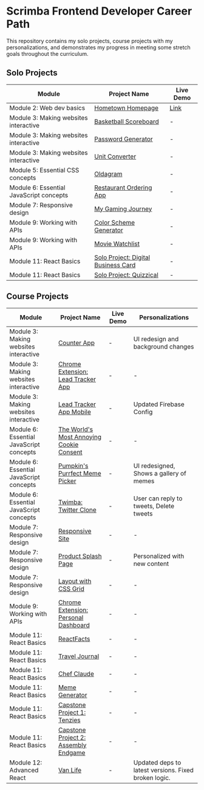# Scrimba Frontend Developer Career Path

This repository contains my solo projects, course projects with my personalizations, and demonstrates my progress in meeting some stretch goals throughout the curriculum.

## Solo Projects

| Module                                  | Project Name                                                                                                               | Live Demo |
| --------------------------------------- | -------------------------------------------------------------------------------------------------------------------------- | --------- |
| Module 2: Web dev basics                | [Hometown Homepage](/Module%202:%20Web%20dev%20basics/Solo%20Project:%20Hometown%20Homepage/)                              | [Link](https://hometown-homepage-23.netlify.app/) |
| Module 3: Making websites interactive   | [Basketball Scoreboard](/Module%203:%20Making%20websites%20interactive/Solo%20Project:%20Basketball%20Scoreboard/)         | -         |
| Module 3: Making websites interactive   | [Password Generator](/Module%203:%20Making%20websites%20interactive/Solo%20Project:%20Password%20Generator/)               | -         |
| Module 3: Making websites interactive   | [Unit Converter](/Module%203:%20Making%20websites%20interactive/Solo%20Project:%20Unit%20Converter/)                       | -         |
| Module 5: Essential CSS concepts        | [Oldagram](/Module%205:%20Essential%20CSS%20concepts/Solo%20Project:%20Oldagram/)                                          | -         |
| Module 6: Essential JavaScript concepts | [Restaurant Ordering App](/Module%206:%20Essential%20JavaScript%20concepts/Solo%20Project:%20Restaurant%20Ordering%20app/) | -         |
| Module 7: Responsive design             | [My Gaming Journey](/Module%207:%20Responsive%20design/Solo%20Project:%20My%20Gaming%20Journey/)                           | -         |
| Module 9: Working with APIs             | [Color Scheme Generator](/Module%209:%20Working%20with%20APIs/Solo%20Project:%20Color%20Scheme%20Generator/)               | -         |
| Module 9: Working with APIs             | [Movie Watchlist](/Module%209:%20Working%20with%20APIs/Solo%20Project:%20Movie%20Watchlist/)                               | -         |
| Module 11: React Basics                 | [Solo Project: Digital Business Card](/Module%2011:%20React%20basics/Solo%20Project:%20Digital%20Business%20Card/)         | -         |
| Module 11: React Basics                 | [Solo Project: Quizzical](/Module%2011:%20React%20basics/Solo%20Project:%20Quizzical/)                                     | -         |

## Course Projects

| Module                                  | Project Name                                                                                                                                     | Live Demo | Personalizations                                     |
| --------------------------------------- | ------------------------------------------------------------------------------------------------------------------------------------------------ | --------- | ---------------------------------------------------- |
| Module 3: Making websites interactive   | [Counter App](/Module%203:%20Making%20websites%20interactive/Counter%20App/)                                                                     | -         | UI redesign and background changes                   |
| Module 3: Making websites interactive   | [Chrome Extension: Lead Tracker App](/Module%203:%20Making%20websites%20interactive/Chrome%20Extension:%20Lead%20Tracker%20App/)                 | -         | -                                                    |
| Module 3: Making websites interactive   | [Lead Tracker App Mobile](/Module%203:%20Making%20websites%20interactive/Lead%20Tracker%20App%20Mobile/)                                         | -         | Updated Firebase Config                              |
| Module 6: Essential JavaScript concepts | [The World's Most Annoying Cookie Consent](/Module%206:%20Essential%20JavaScript%20concepts/The%20World's%20Most%20Annoying%20Cookie%20Consent/) | -         | -                                                    |
| Module 6: Essential JavaScript concepts | [Pumpkin's Purrfect Meme Picker](/Module%206:%20Essential%20JavaScript%20concepts/Pumpkin's%20Purrfect%20Meme%20Picker/)                         | -         | UI redesigned, Shows a gallery of memes              |
| Module 6: Essential JavaScript concepts | [Twimba: Twitter Clone](/Module%206:%20Essential%20JavaScript%20concepts/Twimba:%20Twitter%20Clone/)                                             | -         | User can reply to tweets, Delete tweets              |
| Module 7: Responsive design             | [Responsive Site](/Module%207:%20Responsive%20design/Responsive%20Site/)                                                                         | -         | -                                                    |
| Module 7: Responsive design             | [Product Splash Page](/Module%207:%20Responsive%20design/Product%20Splash%20Page/)                                                               | -         | Personalized with new content                        |
| Module 7: Responsive design             | [Layout with CSS Grid](/Module%207:%20Responsive%20design/Layout%20with%20CSS%20Grid/)                                                           | -         | -                                                    |
| Module 9: Working with APIs             | [Chrome Extension: Personal Dashboard](/Module%209:%20Working%20with%20APIs/Chrome%20Extension:%20Personal%20Dashboard/)                         | -         | -                                                    |
| Module 11: React Basics                 | [ReactFacts](/Module%2011:%20React%20basics/ReactFacts/)                                                                                         | -         | -                                                    |
| Module 11: React Basics                 | [Travel Journal](/Module%2011:%20React%20basics/Travel%20Journal/)                                                                               | -         | -                                                    |
| Module 11: React Basics                 | [Chef Claude](/Module%2011:%20React%20basics/Chef%20Claude/)                                                                                     | -         | -                                                    |
| Module 11: React Basics                 | [Meme Generator](/Module%2011:%20React%20basics/Meme%20Generator/)                                                                               | -         | -                                                    |
| Module 11: React Basics                 | [Capstone Project 1: Tenzies](/Module%2011:%20React%20basics/Capstone%20Project%201:%20Tenzies/)                                                 | -         | -                                                    |
| Module 11: React Basics                 | [Capstone Project 2: Assembly Endgame](/Module%2011:%20React%20basics/Capstone%20Project%202:%20Assembly%20Endgame/)                             | -         | -                                                    |
| Module 12: Advanced React               | [Van Life](/Module%2012:%20Advanced%20React/Van%20Life/)                                                                                         | -         | Updated deps to latest versions. Fixed broken logic. |
